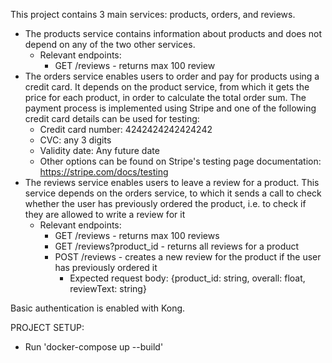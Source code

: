 This project contains 3 main services: products, orders, and reviews. 
- The products service contains information about products and does not depend on any of the two other services. 
    - Relevant endpoints:
        - GET /reviews - returns max 100 review
- The orders service enables users to order and pay for products using a credit card. It depends on the product service, from which it gets the price for each product, in order to calculate the total order sum. The payment process is implemented using Stripe and one of the following credit card details can be used for testing:
    - Credit card number: 4242424242424242
    - CVC: any 3 digits
    - Validity date: Any future date
    - Other options can be found on Stripe's testing page documentation: https://stripe.com/docs/testing
- The reviews service enables users to leave a review for a product. This service depends on the orders service, to which it sends a call to check whether the user has previously ordered the product, i.e. to check if they are allowed to write a review for it
    - Relevant endpoints:
        - GET /reviews - returns max 100 reviews
        - GET /reviews?product_id - returns all reviews for a product
        - POST /reviews - creates a new review for the product if the user has previously ordered it
            - Expected request body: {product_id: string, overall: float, reviewText: string}
            
Basic authentication is enabled with Kong. 

PROJECT SETUP:
- Run 'docker-compose up --build'
            